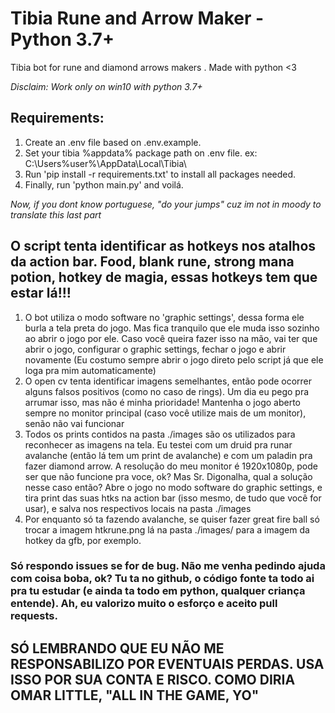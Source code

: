 # Tibia Rune and Arrow Maker - Python 3.7+
Tibia bot for rune and diamond arrows makers . Made with python <3

_Disclaim:
Work only on win10 with python 3.7+_


## Requirements:

1. Create an .env file based on .env.example.
2. Set your tibia %appdata% package path on .env file. ex: C:\Users\%user%\AppData\Local\Tibia\
3. Run 'pip install -r requirements.txt' to install all packages needed.
4. Finally, run 'python main.py' and voilá.

_Now, if you dont know portuguese, "do your jumps" cuz im not in moody to translate this last part_

## O script tenta identificar as hotkeys nos atalhos da action bar. Food, blank rune, strong mana potion, hotkey de magia, essas hotkeys tem que estar lá!!!

1. O bot utiliza o modo software no 'graphic settings', dessa forma ele burla a tela preta do jogo. Mas fica tranquilo que ele muda isso sozinho ao abrir o jogo por ele. Caso você queira fazer isso na mão, vai ter que abrir o jogo, configurar o graphic settings, fechar o jogo e abrir novamente (Eu costumo sempre abrir o jogo direto pelo script já que ele loga pra mim automaticamente)
2. O open cv tenta identificar imagens semelhantes, então pode ocorrer alguns falsos positivos (como no caso de rings). Um dia eu pego pra arrumar isso, mas não é minha prioridade! Mantenha o jogo aberto sempre no monitor principal (caso você utilize mais de um monitor), senão não vai funcionar
3. Todos os prints contidos na pasta ./images são os utilizados para reconhecer as imagens na tela. Eu testei com um druid pra runar avalanche (então lá tem um print de avalanche) e com um paladin pra fazer diamond arrow. A resolução do meu monitor é 1920x1080p, pode ser que não funcione pra voce, ok? Mas Sr. Digonalha, qual a solução nesse caso então? Abre o jogo no modo software do graphic settings, e tira print das suas htks na action bar (isso mesmo, de tudo que você for usar), e salva nos respectivos locais na pasta ./images
4. Por enquanto só ta fazendo avalanche, se quiser fazer great fire ball só trocar a imagem htkrune.png lá na pasta ./images/ para a imagem da hotkey da gfb, por exemplo.


### Só respondo issues se for de bug. Não me venha pedindo ajuda com coisa boba, ok? Tu ta no github, o código fonte ta todo ai pra tu estudar (e ainda ta todo em python, qualquer criança entende). Ah, eu valorizo muito o esforço e aceito pull requests.

## SÓ LEMBRANDO QUE EU NÃO ME RESPONSABILIZO POR EVENTUAIS PERDAS. USA ISSO POR SUA CONTA E RISCO. COMO DIRIA OMAR LITTLE, "ALL IN THE GAME, YO"

